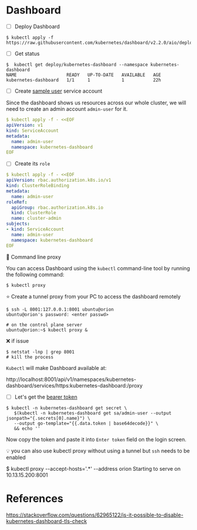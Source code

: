 # Dashboard

- [ ] Deploy Dashboard

```
$ kubectl apply -f https://raw.githubusercontent.com/kubernetes/dashboard/v2.2.0/aio/deploy/recommended.yaml
```

- [ ] Get status

```
$  kubectl get deploy/kubernetes-dashboard --namespace kubernetes-dashboard
NAME                   READY   UP-TO-DATE   AVAILABLE   AGE
kubernetes-dashboard   1/1     1            1           22h
```

- [ ] Create [sample user](https://github.com/kubernetes/dashboard/blob/master/docs/user/access-control/creating-sample-user.md) service account

Since the dashboard shows us resources across our whole cluster, we will need to create an admin account `admin-user` for it.

```yaml
$ kubectl apply -f - <<EOF
apiVersion: v1
kind: ServiceAccount
metadata:
  name: admin-user
  namespace: kubernetes-dashboard
EOF
```

- [ ] Create its `role`

```yaml
$ kubectl apply -f - <<EOF
apiVersion: rbac.authorization.k8s.io/v1
kind: ClusterRoleBinding
metadata:
  name: admin-user
roleRef:
  apiGroup: rbac.authorization.k8s.io
  kind: ClusterRole
  name: cluster-admin
subjects:
- kind: ServiceAccount
  name: admin-user
  namespace: kubernetes-dashboard
EOF
```

:bookmark: Command line proxy

You can access Dashboard using the `kubectl` command-line tool by running the following command:

```
$ kubectl proxy
```

:star: Create a tunnel proxy from your PC to access the dashboard remotely

```
$ ssh -L 8001:127.0.0.1:8001 ubuntu@orion
ubuntu@orion's password: <enter passwd>

# on the control plane server
ubuntu@orion:~$ kubectl proxy &
```

:x: if issue

```
$ netstat -lnp | grep 8001
# kill the process
```


`Kubectl` will make Dashboard available at:

http://localhost:8001/api/v1/namespaces/kubernetes-dashboard/services/https:kubernetes-dashboard:/proxy

- [ ] Let's get the [bearer token](https://github.com/kubernetes/dashboard/blob/master/docs/user/access-control/creating-sample-user.md#getting-a-bearer-token)

```
$ kubectl -n kubernetes-dashboard get secret \
   $(kubectl -n kubernetes-dashboard get sa/admin-user --output jsonpath="{.secrets[0].name}") \
   --output go-template="{{.data.token | base64decode}}" \
   && echo ''
 ```
 
 Now copy the token and paste it into `Enter token` field on the login screen.
 
 
 :bulb: you can also use kubectl proxy without using a tunnel but `ssh` needs to be enabled
 
 $ kubectl proxy --accept-hosts='.*' --address orion
Starting to serve on 10.13.15.200:8001
 
 
# References
 
https://stackoverflow.com/questions/62965122/is-it-possible-to-disable-kubernetes-dashboard-tls-check
